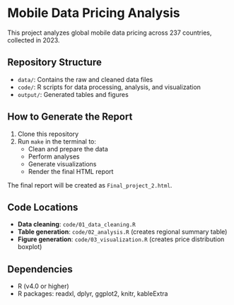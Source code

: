 # Mobile Data Pricing Analysis

This project analyzes global mobile data pricing across 237 countries, collected in 2023.

## Repository Structure

- `data/`: Contains the raw and cleaned data files
- `code/`: R scripts for data processing, analysis, and visualization
- `output/`: Generated tables and figures


## How to Generate the Report

1. Clone this repository
2. Run `make` in the terminal to:
   - Clean and prepare the data
   - Perform analyses
   - Generate visualizations
   - Render the final HTML report

The final report will be created as `Final_project_2.html`.

## Code Locations

- **Data cleaning**: `code/01_data_cleaning.R`
- **Table generation**: `code/02_analysis.R` (creates regional summary table)
- **Figure generation**: `code/03_visualization.R` (creates price distribution boxplot)

## Dependencies

- R (v4.0 or higher)
- R packages: readxl, dplyr, ggplot2, knitr, kableExtra